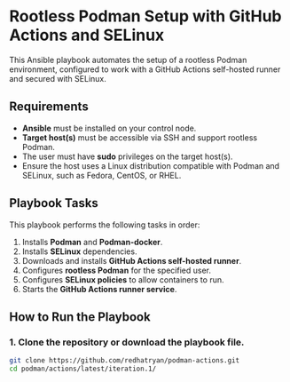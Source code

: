 # Rootless Podman Setup with GitHub Actions and SELinux

This Ansible playbook automates the setup of a rootless Podman environment, configured to work with a GitHub Actions self-hosted runner and secured with SELinux.

## Requirements

- **Ansible** must be installed on your control node.
- **Target host(s)** must be accessible via SSH and support rootless Podman.
- The user must have **sudo** privileges on the target host(s).
- Ensure the host uses a Linux distribution compatible with Podman and SELinux, such as Fedora, CentOS, or RHEL.

## Playbook Tasks

This playbook performs the following tasks in order:
1. Installs **Podman** and **Podman-docker**.
2. Installs **SELinux** dependencies.
3. Downloads and installs **GitHub Actions self-hosted runner**.
4. Configures **rootless Podman** for the specified user.
5. Configures **SELinux policies** to allow containers to run.
6. Starts the **GitHub Actions runner service**.

## How to Run the Playbook

### 1. Clone the repository or download the playbook file.

```bash
git clone https://github.com/redhatryan/podman-actions.git
cd podman/actions/latest/iteration.1/
